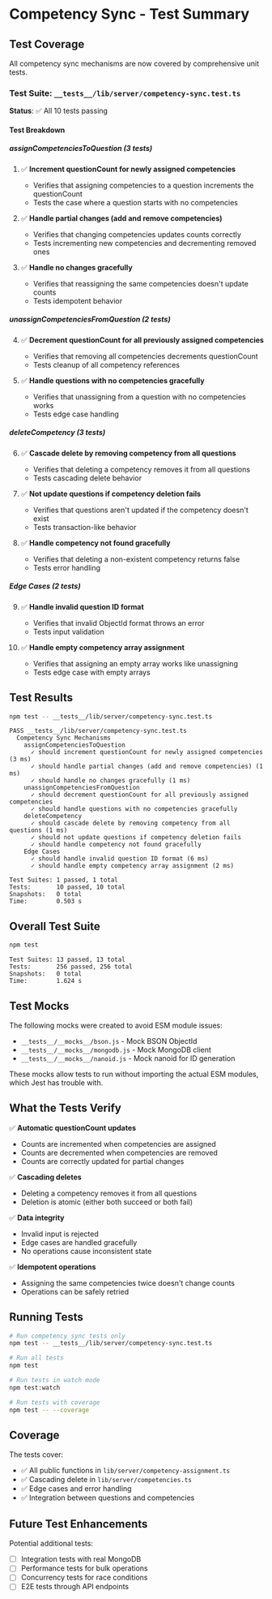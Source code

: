 # Competency Sync - Test Summary

## Test Coverage

All competency sync mechanisms are now covered by comprehensive unit tests.

### Test Suite: `__tests__/lib/server/competency-sync.test.ts`

**Status**: ✅ All 10 tests passing

#### Test Breakdown

##### assignCompetenciesToQuestion (3 tests)
1. ✅ **Increment questionCount for newly assigned competencies**
   - Verifies that assigning competencies to a question increments the questionCount
   - Tests the case where a question starts with no competencies

2. ✅ **Handle partial changes (add and remove competencies)**
   - Verifies that changing competencies updates counts correctly
   - Tests incrementing new competencies and decrementing removed ones

3. ✅ **Handle no changes gracefully**
   - Verifies that reassigning the same competencies doesn't update counts
   - Tests idempotent behavior

##### unassignCompetenciesFromQuestion (2 tests)
4. ✅ **Decrement questionCount for all previously assigned competencies**
   - Verifies that removing all competencies decrements questionCount
   - Tests cleanup of all competency references

5. ✅ **Handle questions with no competencies gracefully**
   - Verifies that unassigning from a question with no competencies works
   - Tests edge case handling

##### deleteCompetency (3 tests)
6. ✅ **Cascade delete by removing competency from all questions**
   - Verifies that deleting a competency removes it from all questions
   - Tests cascading delete behavior

7. ✅ **Not update questions if competency deletion fails**
   - Verifies that questions aren't updated if the competency doesn't exist
   - Tests transaction-like behavior

8. ✅ **Handle competency not found gracefully**
   - Verifies that deleting a non-existent competency returns false
   - Tests error handling

##### Edge Cases (2 tests)
9. ✅ **Handle invalid question ID format**
   - Verifies that invalid ObjectId format throws an error
   - Tests input validation

10. ✅ **Handle empty competency array assignment**
    - Verifies that assigning an empty array works like unassigning
    - Tests edge case with empty arrays

## Test Results

```bash
npm test -- __tests__/lib/server/competency-sync.test.ts
```

```
PASS __tests__/lib/server/competency-sync.test.ts
  Competency Sync Mechanisms
    assignCompetenciesToQuestion
      ✓ should increment questionCount for newly assigned competencies (3 ms)
      ✓ should handle partial changes (add and remove competencies) (1 ms)
      ✓ should handle no changes gracefully (1 ms)
    unassignCompetenciesFromQuestion
      ✓ should decrement questionCount for all previously assigned competencies
      ✓ should handle questions with no competencies gracefully
    deleteCompetency
      ✓ should cascade delete by removing competency from all questions (1 ms)
      ✓ should not update questions if competency deletion fails
      ✓ should handle competency not found gracefully
    Edge Cases
      ✓ should handle invalid question ID format (6 ms)
      ✓ should handle empty competency array assignment (2 ms)

Test Suites: 1 passed, 1 total
Tests:       10 passed, 10 total
Snapshots:   0 total
Time:        0.503 s
```

## Overall Test Suite

```bash
npm test
```

```
Test Suites: 13 passed, 13 total
Tests:       256 passed, 256 total
Snapshots:   0 total
Time:        1.624 s
```

## Test Mocks

The following mocks were created to avoid ESM module issues:

- `__tests__/__mocks__/bson.js` - Mock BSON ObjectId
- `__tests__/__mocks__/mongodb.js` - Mock MongoDB client
- `__tests__/__mocks__/nanoid.js` - Mock nanoid for ID generation

These mocks allow tests to run without importing the actual ESM modules, which Jest has trouble with.

## What the Tests Verify

✅ **Automatic questionCount updates**
- Counts are incremented when competencies are assigned
- Counts are decremented when competencies are removed
- Counts are correctly updated for partial changes

✅ **Cascading deletes**
- Deleting a competency removes it from all questions
- Deletion is atomic (either both succeed or both fail)

✅ **Data integrity**
- Invalid input is rejected
- Edge cases are handled gracefully
- No operations cause inconsistent state

✅ **Idempotent operations**
- Assigning the same competencies twice doesn't change counts
- Operations can be safely retried

## Running Tests

```bash
# Run competency sync tests only
npm test -- __tests__/lib/server/competency-sync.test.ts

# Run all tests
npm test

# Run tests in watch mode
npm test:watch

# Run tests with coverage
npm test -- --coverage
```

## Coverage

The tests cover:
- ✅ All public functions in `lib/server/competency-assignment.ts`
- ✅ Cascading delete in `lib/server/competencies.ts`
- ✅ Edge cases and error handling
- ✅ Integration between questions and competencies

## Future Test Enhancements

Potential additional tests:
- [ ] Integration tests with real MongoDB
- [ ] Performance tests for bulk operations
- [ ] Concurrency tests for race conditions
- [ ] E2E tests through API endpoints
